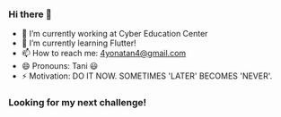 ### Hi there 👋

- 🔭 I’m currently working at Cyber Education Center
- 🌱 I’m currently learning Flutter!
- 📫 How to reach me: 4yonatan4@gmail.com
- 😄 Pronouns: Tani 😃
- ⚡ Motivation: DO IT NOW. SOMETIMES 'LATER' BECOMES 'NEVER'.

### Looking for my next challenge!
